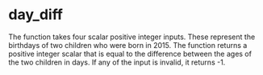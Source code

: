 # day_diff
The function takes four scalar positive integer inputs. These represent the birthdays of two children who were born in 2015. The function returns a positive integer scalar that is equal to the difference between the ages of the two children in days. If any of the input is invalid, it returns -1.
